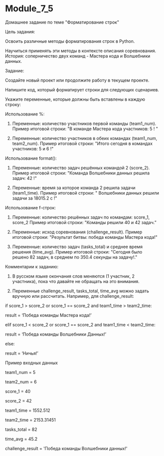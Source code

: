 # Module_7_5

Домашнее задание по теме "Форматирование строк"

Цель задания:



Освоить различные методы форматирования строк в Python.

Научиться применять эти методы в контексте описания соревнования. История: соперничество двух команд - Мастера кода и Волшебники данных.



Задание:

Создайте новый проект или продолжите работу в текущем проекте.

Напишите код, который форматирует строки для следующих сценариев.

Укажите переменные, которые должны быть вставлены в каждую строку:



Использование %:

1. Переменные: количество участников первой команды (team1_num).
Пример итоговой строки: "В команде Мастера кода участников: 5 ! "


2. Переменные: количество участников в обеих командах (team1_num, team2_num).
Пример итоговой строки: "Итого сегодня в командах участников: 5 и 6 !"


Использование format():

1. Переменные: количество задач решённых командой 2 (score_2).
Пример итоговой строки: "Команда Волшебники данных решила задач: 42 !"


2. Переменные: время за которое команда 2 решила задачи (team1_time).
Пример итоговой строки: " Волшебники данных решили задачи за 18015.2 с !"


Использование f-строк:

1. Переменные: количество решённых задач по командам: score_1, score_2
Пример итоговой строки: "Команды решили 40 и 42 задач.”


2. Переменные: исход соревнования (challenge_result).
Пример итоговой строки: "Результат битвы: победа команды Мастера кода!"


3. Переменные: количество задач (tasks_total) и среднее время решения (time_avg).
Пример итоговой строки: "Сегодня было решено 82 задач, в среднем по 350.4 секунды на задачу!."


Комментарии к заданию:

1. В русском языке окончания слов меняются (1 участник, 2 участника), пока что давайте не обращать на это внимания.

2. Переменные challenge_result, tasks_total, time_avg можно задать вручную или рассчитать. Например, для challenge_result:

  if score_1 > score_2 or score_1 == score_2 and team1_time > team2_time:

  result = ‘Победа команды Мастера кода!’

  elif score_1 < score_2 or score_1 == score_2 and team1_time < team2_time:

  result = ‘Победа команды Волшебники Данных!’

  else:

  result = ‘Ничья!’



Пример входных данных

team1_num = 5

team2_num = 6

score_1 = 40

score_2 = 42

team1_time = 1552.512

team2_time = 2153.31451

tasks_total = 82

time_avg = 45.2

challenge_result = 'Победа команды Волшебники данных!'
